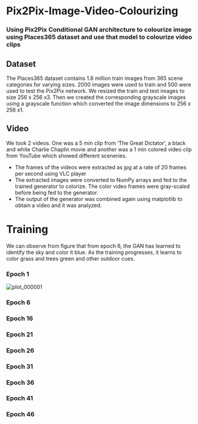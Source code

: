 # Pix2Pix-Image-Video-Colourizing
### Using Pix2Pix Conditional GAN architecture to colourize image using Places365 dataset and use that model to colourize video clips

## Dataset
The Places365 dataset contains 1.8 million train images from 365 scene categories for varying sizes. 2000 images were used to train and 500 were used to test the Pix2Pix network. We resized the train and test images to size 256 x 256 x3. Then we created the corresponding grayscale images using a grayscale function which converted the image dimensions to 256 x 256 x1. 

## Video 
We took 2 videos. One was a 5 min clip from ‘The Great Dictator’, a black and white Charlie Chaplin movie and another was a 1 min colored video clip from YouTube which showed different sceneries.
- The frames of the videos were extracted as jpg at a rate of 20 frames per second using VLC player
- The extracted images were converted to NumPy arrays and fed to the trained generator to colorize. The color video frames were gray-scaled before being fed to the generator.
- The output of the generator was combined again using matplotlib to obtain a video and it was analyzed.

# Training 
We can observe from figure that from epoch 6, the GAN has learned to identify the sky and color it blue. As the training progresses, it learns to color grass and trees green and other outdoor cues.

### Epoch 1
![plot_000001](https://user-images.githubusercontent.com/15833382/102006410-eb52a880-3d46-11eb-8d81-f96685cb90e8.png)
### Epoch 6
### Epoch 16
### Epoch 21
### Epoch 26
### Epoch 31
### Epoch 36
### Epoch 41
### Epoch 46






